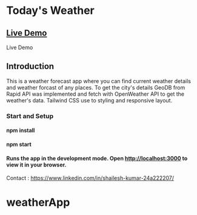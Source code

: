 # Today's Weather
## <a href="https://weather-app-react-tailwind-lf9w.vercel.app/">Live Demo</a>
Live Demo 



## Introduction

This is a weather forecast app where you can find current weather details and weather forcast of any places. To get the city's details GeoDB from Rapid API was implemented and fetch with OpenWeather API to get the weather's data. Tailwind CSS use to styling and responsive layout. 

### Start and Setup

#### npm install
#### npm start
#### Runs the app in the development mode. Open [http://localhost:3000](http://localhost:3000) to view it in your browser.

Contact :  https://www.linkedin.com/in/shailesh-kumar-24a222207/



# weatherApp
